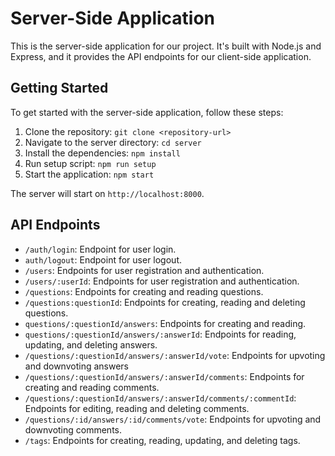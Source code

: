 # Server-Side Application

This is the server-side application for our project. It's built with Node.js and Express, and it
provides the API endpoints for our client-side application.

## Getting Started

To get started with the server-side application, follow these steps:

1. Clone the repository: `git clone <repository-url>`
2. Navigate to the server directory: `cd server`
3. Install the dependencies: `npm install`
4. Run setup script: `npm run setup`
5. Start the application: `npm start`

The server will start on `http://localhost:8000`.

## API Endpoints

- `/auth/login`: Endpoint for user login.
- `auth/logout`: Endpoint for user logout.
- `/users`: Endpoints for user registration and authentication.
- `/users/:userId`: Endpoints for user registration and authentication.
- `/questions`: Endpoints for creating and reading questions.
- `/questions:questionId`: Endpoints for creating, reading and deleting questions.
- `questions/:questionId/answers`: Endpoints for creating and reading.
- `questions/:questionId/answers/:answerId`: Endpoints for reading, updating, and deleting answers.
- `/questions/:questionId/answers/:answerId/vote`: Endpoints for upvoting and downvoting answers
- `/questions/:questionId/answers/:answerId/comments`: Endpoints for creating and reading comments.
- `/questions/:questionId/answers/:answerId/comments/:commentId`: Endpoints for editing, reading and
  deleting comments.
- `/questions/:id/answers/:id/comments/vote`: Endpoints for upvoting and downvoting comments.
- `/tags`: Endpoints for creating, reading, updating, and deleting tags.
